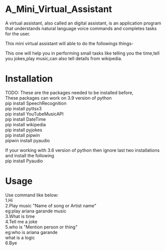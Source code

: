# A_Mini_Virtual_Assistant
A virtual assistant, also called an  digital assistant, is an application program that understands natural language voice commands and completes tasks for the user.

This mini virtual assistant will able to do the followings things-

This one will help you in performing small tasks like telling you the time,tell you jokes,play music,can also tell details from wikipedia.

# Installation
TODO:
These are the packages needed to be installed before,     
These packages can work on 3.9 version of python     
pip install SpeechRecognition   
pip install pyttsx3     
pip install YouTubeMusicAPI      
pip install DateTime     
pip install wikipedia      
pip install pyjokes    
pip install pipwin   
pipwin install pyaudio     

If your working with 3.6 version of python then ignore last two installations and install the following      
pip install Pyaudio    

# Usage  
Use command like below:   
1.Hi     
2.Play music "Name of song or Artist name"        
         eg:play ariana garande music     
3.What is time     
4.Tell me a joke   
5.who is "Mention person or thing"     
        eg:who is ariana garande     
        what is a logic     
6.Bye     
